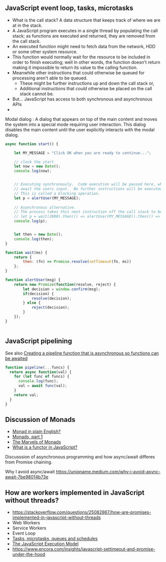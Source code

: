 



## JavaScript event loop, tasks, microtasks
* What is the call stack?  A data structure that keeps track of where we are at in the stack.  
* A JavaScript program executes in a single thread by populating the call stack; as functions are executed and returned, they are removed from the call stack.
* An executed function might need to fetch data from the network, HDD or some other system resource.
* This function would normally wait for the resource to be included in order to finish executing; well in other words, the function doesn't return making it impossible to return its value to the calling function.
* Meanwhile other instructions that could otherwise be queued for processing aren't able to be queued.  
  * These might be further instructions up and down the call stack or,
  * Additional instructions that _could_ otherwise be placed on the call stack cannot be.
* But... JavaScript has access to both synchronous and asynchronous APIs
* 


Modal dialog
: A dialog that appears on top of the main content and moves the system into a special mode requiring user interaction. This dialog disables the main content until the user explicitly interacts with the modal dialog.



```javascript
async function start() {

    let MY_MESSAGE = "Click OK when you are ready to continue...";

    // clock the start
    let now = new Date();
    console.log(now);


    // Executing synchronously.  Code execution will be paused here, while we 
    // await the users input.  No further instructions will be executed.
    // This is called a blocking operation.
    let p = alertUser(MY_MESSAGE);
    
    // Asynchronous alternative.
    // The process takes this next instruction off the call stack to be executed _as soon as the call stack is empty again_.
    // let p = wait(2000).then(() => alertUser(MY_MESSAGE)).then(() => console.log("finished"));
    console.log(p);


    let then = new Date();
    console.log(then);
} 

function wait(ms) {
    return {
        then: (fn) => Promise.resolve(setTimeout(fn, ms))
    };
}

function alertUser(msg) {
    return new Promise(function(resolve, reject) {
        let decision = window.confirm(msg);
        if(decision) {
            resolve(decision);
        } else {
            reject(decision);
        }
    });
}



```




## JavaScript pipelining
See also [Creating a pipeline function that is asynchronous so functions can be awaited](https://stackoverflow.com/questions/47042244/creating-a-pipeline-function-that-is-asynchronous-so-functions-can-be-awaited)
```javascript
function pipeline(...funcs) {
  return async function(val) {
    for (let func of funcs) {
      console.log(func);
      val = await func(val);
    }
    return val;
  } 
}
```

## Discussion of Monads
* [Monad in plain English?](https://stackoverflow.com/questions/2704652/monad-in-plain-english-for-the-oop-programmer-with-no-fp-background)
* [Monads, part 1](https://ericlippert.com/2013/02/21/monads-part-one/)
* [The Marvels of Monads](https://learn.microsoft.com/en-us/archive/blogs/wesdyer/the-marvels-of-monads)
* [What is a functor in JavaScript?](https://ruairidh.dev/what-the-functor/)

Discusssion of asynchronous programming and how async/await differes from Promise chaining.  

Why I avoid async/await
https://uniqname.medium.com/why-i-avoid-async-await-7be98014b73e



## How are workers implemented in JavaScript without threads?
* https://stackoverflow.com/questions/25082867/how-are-promises-implemented-in-javascript-without-threads
* Web Workers
* Service Workers
* Event Loop
* [Tasks, microtasks, queues and schedules](https://jakearchibald.com/2015/tasks-microtasks-queues-and-schedules/)
* [The JavaScript Execution Model](https://javascript.plainenglish.io/the-javascript-execution-model-part-2-467c7b9b42fa)
* https://www.encora.com/insights/javascript-settimeout-and-promise-under-the-hood